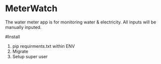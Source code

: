 # MeterWatch

The water meter app is for monitoring water & electricity. All inputs will be manually inputed.

#Install

1. pip requirments.txt within ENV
2. Migrate
3. Setup super user
